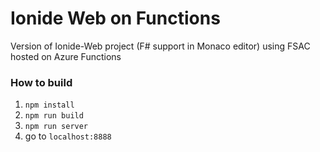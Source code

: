 # Ionide Web on Functions

Version of Ionide-Web project (F# support in Monaco editor) using FSAC hosted on Azure Functions

### How to build

1. `npm install`
2. `npm run build`
3. `npm run server`
4. go to `localhost:8888`